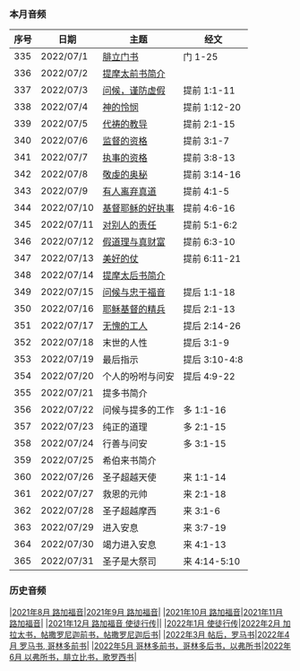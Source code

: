 
### 本月音频

|序号|日期|主题|经文|
|---|----|---|---|
|335|2022/07/1|[腓立门书](https://carmelbible.sgp1.digitaloceanspaces.com/202207/335.mp3)|门 1-25|
|336|2022/07/2|[提摩太前书简介](https://carmelbible.sgp1.digitaloceanspaces.com/202207/336.mp3)|
|337|2022/07/3|[问候，谨防虚假](https://carmelbible.sgp1.digitaloceanspaces.com/202207/337.mp3)|提前 1:1-11|
|338|2022/07/4|[神的怜悯](https://carmelbible.sgp1.digitaloceanspaces.com/202207/338.mp3)|提前 1:12-20|
|339|2022/07/5|[代祷的教导](https://carmelbible.sgp1.digitaloceanspaces.com/202207/339.mp3)|提前 2:1-15|
|340|2022/07/6|[监督的资格](https://carmelbible.sgp1.digitaloceanspaces.com/202207/340.mp3)|提前 3:1-7|
|341|2022/07/7|[执事的资格](https://carmelbible.sgp1.digitaloceanspaces.com/202207/341.mp3)|提前 3:8-13|
|342|2022/07/8|[敬虔的奥秘](https://carmelbible.sgp1.digitaloceanspaces.com/202207/342.mp3)|提前 3:14-16|
|343|2022/07/9|[有人离弃真道](https://carmelbible.sgp1.digitaloceanspaces.com/202207/343.mp3)|提前 4:1-5|
|344|2022/07/10|[基督耶稣的好执事](https://carmelbible.sgp1.digitaloceanspaces.com/202207/344.mp3)|提前 4:6-16|
|345|2022/07/11|[对别人的责任](https://carmelbible.sgp1.digitaloceanspaces.com/202207/345.mp3)|提前 5:1-6:2|
|346|2022/07/12|[假道理与真财富](https://carmelbible.sgp1.digitaloceanspaces.com/202207/346.mp3)|提前 6:3-10|
|347|2022/07/13|[美好的仗](https://carmelbible.sgp1.digitaloceanspaces.com/202207/347.mp3)|提前 6:11-21|
|348|2022/07/14|[提摩太后书简介](https://carmelbible.sgp1.digitaloceanspaces.com/202207/348.mp3)||
|349|2022/07/15|[问候与忠于福音](https://carmelbible.sgp1.digitaloceanspaces.com/202207/349.mp3)|提后 1:1-18|
|350|2022/07/16|[耶稣基督的精兵](https://carmelbible.sgp1.digitaloceanspaces.com/202207/350.mp3)|提后 2:1-13|
|351|2022/07/17|[无愧的工人](https://carmelbible.sgp1.digitaloceanspaces.com/202207/351.mp3)|提后 2:14-26|
|352|2022/07/18|末世的人性|提后 3:1-9|
|353|2022/07/19|最后指示|提后 3:10-4:8|
|354|2022/07/20|个人的吩咐与问安|提后 4:9-22|
|355|2022/07/21|提多书简介||
|356|2022/07/22|问候与提多的工作|多 1:1-16|
|357|2022/07/23|纯正的道理|多 2:1-15|
|358|2022/07/24|行善与问安|多 3:1-15|
|359|2022/07/25|希伯来书简介||
|360|2022/07/26|圣子超越天使|来 1:1-14|
|361|2022/07/27|救恩的元帅|来 2:1-18|
|362|2022/07/28|圣子超越摩西|来 3:1-6|
|363|2022/07/29|进入安息|来 3:7-19|
|364|2022/07/30|竭力进入安息|来 4:1-13|
|365|2022/07/31|圣子是大祭司|来 4:14-5:10|


### 历史音频

|[2021年8月 路加福音](202108)|[2021年9月 路加福音](202109)|
|[2021年10月 路加福音](202110)|[2021年11月 路加福音](202111)|
|[2021年12月 路加福音 使徒行传](202112)||
|[2022年1月 使徒行传](202201)|[2022年2月 加拉太书，帖撒罗尼迦前书，帖撒罗尼迦后书](202202)|
|[2022年3月 帖后，罗马书](202203)|[2022年4月 罗马书, 哥林多前书](202204)|
|[2022年5月 哥林多前书，哥林多后书，以弗所书](202205)|[2022年6月 以弗所书，腓立比书，歌罗西书](202206)|
